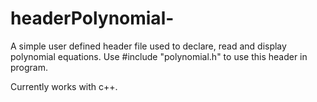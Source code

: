 # headerPolynomial-

  A simple user defined header file used to declare, read and display polynomial equations.
  Use #include "polynomial.h" to use this header in program.  
  
  Currently works with c++.  

